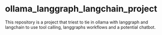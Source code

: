# ollama_langgraph_langchain_project
This repository is a project that triest to tie in ollama with langgraph and langchain to use tool calling, langgraphs workflows and a potential chatbot.
